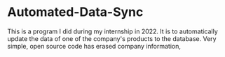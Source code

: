 # Automated-Data-Sync
This is a program I did during my internship in 2022. It is to automatically update the data of one of the company's products to the database. Very simple, open source code has erased company information,
